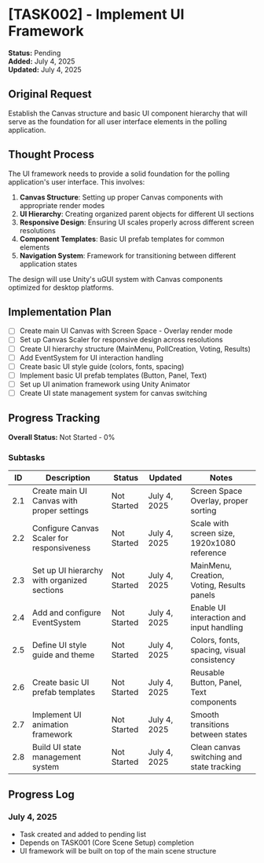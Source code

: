 # [TASK002] - Implement UI Framework

**Status:** Pending  
**Added:** July 4, 2025  
**Updated:** July 4, 2025

## Original Request
Establish the Canvas structure and basic UI component hierarchy that will serve as the foundation for all user interface elements in the polling application.

## Thought Process
The UI framework needs to provide a solid foundation for the polling application's user interface. This involves:

1. **Canvas Structure**: Setting up proper Canvas components with appropriate render modes
2. **UI Hierarchy**: Creating organized parent objects for different UI sections
3. **Responsive Design**: Ensuring UI scales properly across different screen resolutions
4. **Component Templates**: Basic UI prefab templates for common elements
5. **Navigation System**: Framework for transitioning between different application states

The design will use Unity's uGUI system with Canvas components optimized for desktop platforms.

## Implementation Plan
- [ ] Create main UI Canvas with Screen Space - Overlay render mode
- [ ] Set up Canvas Scaler for responsive design across resolutions
- [ ] Create UI hierarchy structure (MainMenu, PollCreation, Voting, Results)
- [ ] Add EventSystem for UI interaction handling
- [ ] Create basic UI style guide (colors, fonts, spacing)
- [ ] Implement basic UI prefab templates (Button, Panel, Text)
- [ ] Set up UI animation framework using Unity Animator
- [ ] Create UI state management system for canvas switching

## Progress Tracking

**Overall Status:** Not Started - 0%

### Subtasks
| ID | Description | Status | Updated | Notes |
|----|-------------|--------|---------|-------|
| 2.1 | Create main UI Canvas with proper settings | Not Started | July 4, 2025 | Screen Space Overlay, proper sorting |
| 2.2 | Configure Canvas Scaler for responsiveness | Not Started | July 4, 2025 | Scale with screen size, 1920x1080 reference |
| 2.3 | Set up UI hierarchy with organized sections | Not Started | July 4, 2025 | MainMenu, Creation, Voting, Results panels |
| 2.4 | Add and configure EventSystem | Not Started | July 4, 2025 | Enable UI interaction and input handling |
| 2.5 | Define UI style guide and theme | Not Started | July 4, 2025 | Colors, fonts, spacing, visual consistency |
| 2.6 | Create basic UI prefab templates | Not Started | July 4, 2025 | Reusable Button, Panel, Text components |
| 2.7 | Implement UI animation framework | Not Started | July 4, 2025 | Smooth transitions between states |
| 2.8 | Build UI state management system | Not Started | July 4, 2025 | Clean canvas switching and state tracking |

## Progress Log
### July 4, 2025
- Task created and added to pending list
- Depends on TASK001 (Core Scene Setup) completion
- UI framework will be built on top of the main scene structure
